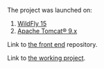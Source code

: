 The project was launched on:

1) [WildFly 15](http://wildfly.org/downloads/)
2) [Apache Tomcat® 9.x](https://tomcat.apache.org/download-90.cgi)

Link to [the front end](https://github.com/iurybakov/getawr_ui) repository.

Link to [the working project](http://176.53.162.238:8080/getawr/).
